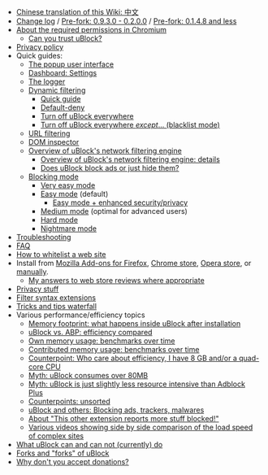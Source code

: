 - [Chinese translation of this Wiki: 中文](https://github.com/fang5566/uBlock/wiki/Home)
- [Change log](https://github.com/gorhill/uBlock/releases) / [Pre-fork: 0.9.3.0 - 0.2.0.0](https://github.com/chrisaljoudi/uBlock/releases) / [Pre-fork: 0.1.4.8 and less](https://github.com/gorhill/uBlock/wiki/Change-log)
- [About the required permissions in Chromium](https://github.com/gorhill/uBlock/wiki/About-the-required-permissions)
    - [Can you trust uBlock?](https://github.com/gorhill/uBlock/wiki/Can-you-trust-uBlock%3F)
- [Privacy policy](https://github.com/gorhill/uBlock/wiki/Privacy-policy)
- Quick guides:
    - [The popup user interface](https://github.com/gorhill/uBlock/wiki/Quick-guide:-popup-user-interface)
    - [Dashboard: Settings](https://github.com/gorhill/uBlock/wiki/Dashboard:-Settings)
    - [The logger](https://github.com/gorhill/uBlock/wiki/The-logger)
    - [Dynamic filtering](https://github.com/gorhill/uBlock/wiki/Dynamic-filtering)
        - [Quick guide](https://github.com/gorhill/uBlock/wiki/Dynamic-filtering:-quick-guide)
        - [Default-deny](https://github.com/gorhill/uBlock/wiki/Dynamic-filtering:-default-deny)
        - [Turn off uBlock everywhere](https://github.com/gorhill/uBlock/wiki/Dynamic-filtering:-turn-off-uBlock-everywhere)
        - [Turn off uBlock everywhere _except_... (blacklist mode)](https://github.com/gorhill/uBlock/wiki/Dynamic-filtering:-turn-off-uBlock-everywhere-except)
    - [URL filtering](https://github.com/gorhill/uBlock/wiki/Dynamic-URL-filtering)
    - [DOM inspector](https://github.com/gorhill/uBlock/wiki/DOM-inspector)
    - [Overview of uBlock's network filtering engine](https://github.com/gorhill/uBlock/wiki/Overview-of-uBlock's-network-filtering-engine)
        - [Overview of uBlock's network filtering engine: details](https://github.com/gorhill/uBlock/wiki/Overview-of-uBlock's-network-filtering-engine:-details)
        - [Does uBlock block ads or just hide them?](https://github.com/gorhill/uBlock/wiki/Does-uBlock-block-ads-or-just-hide-them%3F)
    - [Blocking mode](https://github.com/gorhill/uBlock/wiki/Blocking-mode)
        - [Very easy mode](https://github.com/gorhill/uBlock/wiki/Blocking-mode:-very-easy-mode)
        - [Easy mode](https://github.com/gorhill/uBlock/wiki/Blocking-mode:-easy-mode) (default)
            - [Easy mode + enhanced security/privacy](https://github.com/gorhill/uBlock/wiki/Dynamic-filtering:-Benefits-of-blocking-3rd-party-iframe-tags)
        - [Medium mode](https://github.com/gorhill/uBlock/wiki/Blocking-mode:-medium-mode) (optimal for advanced users)
        - [Hard mode](https://github.com/gorhill/uBlock/wiki/Blocking-mode:-hard-mode)
        - [Nightmare mode](https://github.com/gorhill/uBlock/wiki/Blocking-mode:-nightmare-mode)
- [Troubleshooting](https://github.com/gorhill/uBlock/wiki/Troubleshooting)
- [FAQ](https://github.com/gorhill/uBlock/wiki/FAQ)
- [How to whitelist a web site](https://github.com/gorhill/uBlock/wiki/How-to-whitelist-a-web-site)
- Install from [Mozilla Add-ons for Firefox](https://addons.mozilla.org/firefox/addon/ublock-origin/), [Chrome store](https://chrome.google.com/webstore/detail/ublock-origin/cjpalhdlnbpafiamejdnhcphjbkeiagm), [Opera store](https://addons.opera.com/en-gb/extensions/details/ublock/), or [manually](https://github.com/gorhill/uBlock/tree/master/dist#install).
    - [My answers to web store reviews where appropriate](https://github.com/gorhill/uBlock/wiki/My-answers-to-web-store-reviews-where-appropriate)
- [Privacy stuff](https://github.com/gorhill/uBlock/wiki/Privacy-stuff)
- [Filter syntax extensions](https://github.com/gorhill/uBlock/wiki/Filter-syntax-extensions)
- [Tricks and tips waterfall](https://github.com/gorhill/uBlock/wiki/Tips-and-tricks-waterfall)
- Various performance/efficiency topics
    - [Memory footprint: what happens inside uBlock after installation](https://github.com/gorhill/uBlock/wiki/Memory-footprint:-what-happens-inside-uBlock-after-installation)
    - [uBlock vs. ABP: efficiency compared](https://github.com/gorhill/uBlock/wiki/uBlock-vs.-ABP:-efficiency-compared)
    - [Own memory usage: benchmarks over time](https://github.com/gorhill/uBlock/wiki/Own-memory-usage:-benchmarks-over-time)
    - [Contributed memory usage: benchmarks over time](https://github.com/gorhill/uBlock/wiki/Contributed-memory-usage:-benchmarks-over-time)
    - [Counterpoint: Who care about efficiency, I have 8 GB and/or a quad-core CPU](https://github.com/gorhill/uBlock/wiki/Who-cares-about-efficiency,-I-have-8-GB-and%7Cor-a-quad-core-CPU)
    - [Myth: uBlock consumes over 80MB](https://github.com/gorhill/uBlock/wiki/Myth:-uBlock-consumes-over-80MB)
    - [Myth: uBlock is just slightly less resource intensive than Adblock Plus](https://github.com/gorhill/uBlock/wiki/Myth:-uBlock-is-just-slightly-less-resource-intensive-than-Adblock-Plus)
    - [Counterpoints: unsorted](https://github.com/gorhill/uBlock/wiki/Counterarguments)
    - [uBlock and others: Blocking ads, trackers, malwares](https://github.com/gorhill/uBlock/wiki/uBlock-and-others:-Blocking-ads,-trackers,-malwares)
    - [About "This other extension reports more stuff blocked!"](https://github.com/gorhill/uBlock/wiki/About-%22This-other-extension-reports-more-stuff-blocked!%22)
    - [Various videos showing side by side comparison of the load speed of complex sites](https://github.com/gorhill/uBlock/wiki/Various-videos-showing-side-by-side-comparison-of-the-load-speed-of-complex-sites)
- [What uBlock can and can not (currently) do](https://github.com/gorhill/uBlock/wiki/What-uBlock-can-and-can-not-(currently)-do)
- [Forks and "forks" of uBlock](https://github.com/gorhill/uBlock/wiki/Forks-and-%22forks%22-of-uBlock)
- [Why don't you accept donations?](https://github.com/gorhill/uBlock/wiki/Why-don't-you-accept-donations%3F)
